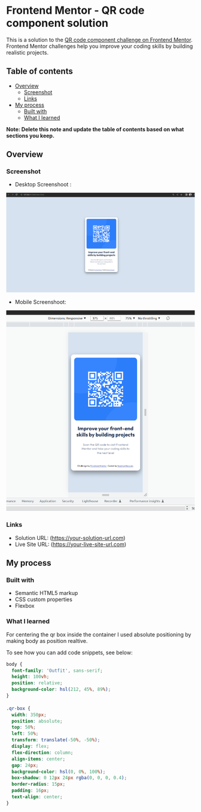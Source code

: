 # Frontend Mentor - QR code component solution

This is a solution to the [QR code component challenge on Frontend Mentor](https://www.frontendmentor.io/challenges/qr-code-component-iux_sIO_H). Frontend Mentor challenges help you improve your coding skills by building realistic projects.

## Table of contents

- [Overview](#overview)
  - [Screenshot](#screenshot)
  - [Links](#links)
- [My process](#my-process)
  - [Built with](#built-with)
  - [What I learned](#what-i-learned)

**Note: Delete this note and update the table of contents based on what sections you keep.**

## Overview

### Screenshot

- Desktop Screenshoot :

![](./desktop-screen.png)

- Mobile Screenshoot:

![](./mobile-screen.png)

### Links

- Solution URL: (https://your-solution-url.com)
- Live Site URL: (https://your-live-site-url.com)

## My process

### Built with

- Semantic HTML5 markup
- CSS custom properties
- Flexbox

### What I learned

For centering the qr box inside the container I used absolute positioning by making body as position realtive.

To see how you can add code snippets, see below:

```css
body {
  font-family: 'Outfit', sans-serif;
  height: 100vh;
  position: relative;
  background-color: hsl(212, 45%, 89%);
}

.qr-box {
  width: 350px;
  position: absolute;
  top: 50%;
  left: 50%;
  transform: translate(-50%, -50%);
  display: flex;
  flex-direction: column;
  align-items: center;
  gap: 24px;
  background-color: hsl(0, 0%, 100%);
  box-shadow: 0 12px 24px rgba(0, 0, 0, 0.4);
  border-radius: 15px;
  padding: 16px;
  text-align: center;
}
```
